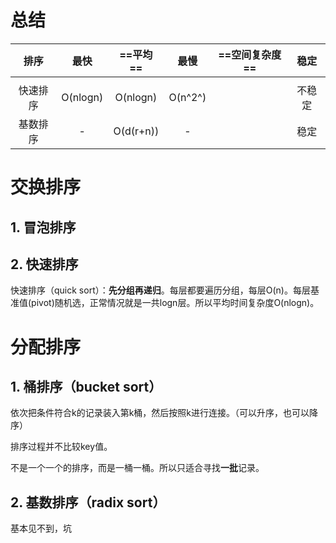 # 总结

|   排序   |   最快   | ==平均==  |  最慢   | ==空间复杂度== |  稳定  |
| :------: | :------: | :-------: | :-----: | :------------: | :----: |
|          |          |           |         |                |        |
| 快速排序 | O(nlogn) | O(nlogn)  | O(n^2^) |                | 不稳定 |
| 基数排序 |    -     | O(d(r+n)) |    -    |                |  稳定  |



# 交换排序

## 1. 冒泡排序



## 2. 快速排序

快速排序（quick sort）：**先分组再递归**。每层都要遍历分组，每层O(n)。每层基准值(pivot)随机选，正常情况就是一共logn层。所以平均时间复杂度O(nlogn)。



# 分配排序

## 1. 桶排序（bucket sort）

依次把条件符合k的记录装入第k桶，然后按照k进行连接。（可以升序，也可以降序）

排序过程并不比较key值。

不是一个一个的排序，而是一桶一桶。所以只适合寻找**一批**记录。

## 2. 基数排序（radix sort）

基本见不到，坑